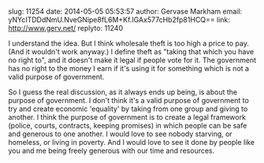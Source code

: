 slug:    11254
date:    2014-05-05 05:53:57
author:  Gervase Markham
email:   yNYcITDDdNmU.NveGNipe8fL6M+Kf.IGAx577cHb2fp81HCQ==
link:     http://www.gerv.net/
replyto: 11240

I understand the idea. But I think wholesale theft is too high a price
to pay. (And it wouldn't work anyway.) I define theft as "taking that
which you have no right to", and it doesn't make it legal if people
vote for it. The government has no right to the money I earn if it's
using it for something which is not a valid purpose of government.

So I guess the real discussion, as it always ends up being, is about
the purpose of government. I don't think it's a valid purpose of
government to try and create economic 'equality' by taking from one
group and giving to another. I think the purpose of government is to
create a legal framework (police, courts, contracts, keeping promises)
in which people can be safe and generous to one another. I would love
to see nobody starving, or homeless, or living in poverty. And I would
love to see it done by people like you and me being freely generous
with our time and resources.
